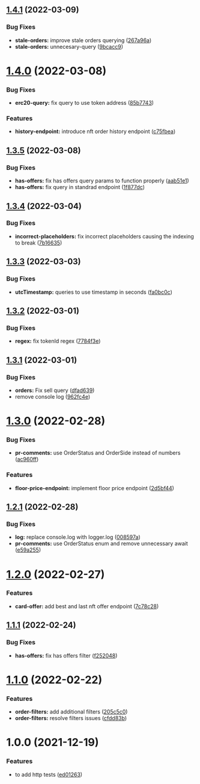 ## [1.4.1](https://github.com/UniverseXYZ/Marketplace-Backend/compare/v1.4.0...v1.4.1) (2022-03-09)


### Bug Fixes

* **stale-orders:** improve stale orders querying ([267a96a](https://github.com/UniverseXYZ/Marketplace-Backend/commit/267a96a87ce5012a3fc6cc3fa4e8e5da2c0954d0))
* **stale-orders:** unnecesary-query ([9bcacc9](https://github.com/UniverseXYZ/Marketplace-Backend/commit/9bcacc91a2211e8e748bbb80c0f06ffe22f630d4))

# [1.4.0](https://github.com/UniverseXYZ/Marketplace-Backend/compare/v1.3.5...v1.4.0) (2022-03-08)


### Bug Fixes

* **erc20-query:** fix query to use token address ([85b7743](https://github.com/UniverseXYZ/Marketplace-Backend/commit/85b77437f9c750dff6df836e52b0be57e66dc36b))


### Features

* **history-endpoint:** introduce nft order history endpoint ([c75fbea](https://github.com/UniverseXYZ/Marketplace-Backend/commit/c75fbeac35c6c37157563bbd0e72ef80db6e7c45))

## [1.3.5](https://github.com/UniverseXYZ/Marketplace-Backend/compare/v1.3.4...v1.3.5) (2022-03-08)


### Bug Fixes

* **has-offers:** fix has offers query params to function properly ([aab51e1](https://github.com/UniverseXYZ/Marketplace-Backend/commit/aab51e1bce945182536b3319451747763b9b53db))
* **has-offers:** fix query in standrad endpoint ([1f877dc](https://github.com/UniverseXYZ/Marketplace-Backend/commit/1f877dce856195674f117f21a84be1742f7925db))

## [1.3.4](https://github.com/UniverseXYZ/Marketplace-Backend/compare/v1.3.3...v1.3.4) (2022-03-04)


### Bug Fixes

* **incorrect-placeholders:** fix incorrect placeholders causing the indexing to break ([7b16635](https://github.com/UniverseXYZ/Marketplace-Backend/commit/7b1663517ce2721c08a08bf620dd6a6fba34fe31))

## [1.3.3](https://github.com/UniverseXYZ/Marketplace-Backend/compare/v1.3.2...v1.3.3) (2022-03-03)


### Bug Fixes

* **utcTimestamp:** queries to use timestamp in seconds ([fa0bc0c](https://github.com/UniverseXYZ/Marketplace-Backend/commit/fa0bc0c2becab64c851c4750309d9b3a6e32c7c1))

## [1.3.2](https://github.com/UniverseXYZ/Marketplace-Backend/compare/v1.3.1...v1.3.2) (2022-03-01)


### Bug Fixes

* **regex:** fix tokenId regex ([7784f3e](https://github.com/UniverseXYZ/Marketplace-Backend/commit/7784f3e6d254b05084bd22bb45106d7d082be871))

## [1.3.1](https://github.com/UniverseXYZ/Marketplace-Backend/compare/v1.3.0...v1.3.1) (2022-03-01)


### Bug Fixes

* **orders:** Fix sell query ([dfad639](https://github.com/UniverseXYZ/Marketplace-Backend/commit/dfad63962e0dbe2ecb1cc304bc4dc7d8a8b1e75f))
* remove console log ([962fc4e](https://github.com/UniverseXYZ/Marketplace-Backend/commit/962fc4e4fc6ef5d86898ff30488c7147f753a803))

# [1.3.0](https://github.com/UniverseXYZ/Marketplace-Backend/compare/v1.2.1...v1.3.0) (2022-02-28)


### Bug Fixes

* **pr-comments:** use OrderStatus and OrderSide instead of numbers ([ac960ff](https://github.com/UniverseXYZ/Marketplace-Backend/commit/ac960fffc7fc5c9e56c1081d0c7515c4df8212ab))


### Features

* **floor-price-endpoint:** implement floor price endpoint ([2d5bf44](https://github.com/UniverseXYZ/Marketplace-Backend/commit/2d5bf4435579f68b2a02fbe3bcd77e4f97d20278))

## [1.2.1](https://github.com/UniverseXYZ/Marketplace-Backend/compare/v1.2.0...v1.2.1) (2022-02-28)


### Bug Fixes

* **log:** replace console.log with logger.log ([008597a](https://github.com/UniverseXYZ/Marketplace-Backend/commit/008597a6505d520d52dadfc42fba83dc196b661e))
* **pr-comments:** use OrderStatus enum and remove unnecessary await ([e59a255](https://github.com/UniverseXYZ/Marketplace-Backend/commit/e59a25598d3fa10e1535a02da5346b31f17265ed))

# [1.2.0](https://github.com/UniverseXYZ/Marketplace-Backend/compare/v1.1.1...v1.2.0) (2022-02-27)


### Features

* **card-offer:** add best and last nft offer endpoint ([7c78c28](https://github.com/UniverseXYZ/Marketplace-Backend/commit/7c78c28fda31a0170d4887a8b1919fb5bd673cb4))

## [1.1.1](https://github.com/UniverseXYZ/Marketplace-Backend/compare/v1.1.0...v1.1.1) (2022-02-24)


### Bug Fixes

* **has-offers:** fix has offers filter ([f252048](https://github.com/UniverseXYZ/Marketplace-Backend/commit/f252048bbacc6aa06c879aefeaf5b259c3cb767f))

# [1.1.0](https://github.com/UniverseXYZ/Marketplace-Backend/compare/v1.0.0...v1.1.0) (2022-02-22)


### Features

* **order-filters:** add additional filters ([205c5c0](https://github.com/UniverseXYZ/Marketplace-Backend/commit/205c5c0332b409b1d4a9b94d46bc193241438c77))
* **order-filters:** resolve filters issues ([cfdd83b](https://github.com/UniverseXYZ/Marketplace-Backend/commit/cfdd83b3e47d439227d920500b9ede273e874c0d))

# 1.0.0 (2021-12-19)


### Features

* to add http tests ([ed01263](https://github.com/UniverseXYZ/Marketplace-Backend/commit/ed0126371593e1ccb78a31db641427ab37c8e2dd))
